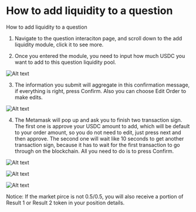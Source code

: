 # How to add liquidity to a question

How to add liquidity to a question
1. Navigate to the question interaciton page, and scroll down to the add liquidity module, click it to see more.

2. Once you entered the module, you need to input how much USDC you want to add to this question liquidity pool.

![Alt text](image-13.png)

3. The information you submit will aggregate in this confirmation message, if everything is right, press Confirm. Also you can choose Edit Order to make edits.

![Alt text](image-14.png)

4. The Metamask will pop up and ask you to finish two transaction sign. The first one is approve your USDC amount to add, which will be default to your order amount, so you do not need to edit, just press next and then approve. The second one will wait like 10 seconds to get another transaction sign, because it has to wait for the first transaction to go through on the blockchain.  All you need to do is to press Confirm. 

![Alt text](image-15.png)

![Alt text](image-16.png)

![Alt text](image-17.png)

Notice: If the market pirce is not 0.5/0.5, you will also receive a portion of Result 1 or Result 2 token in your position details.
